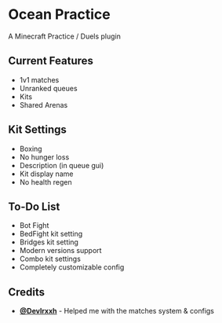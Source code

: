 # Ocean Practice
A Minecraft Practice / Duels plugin

## Current Features
- 1v1 matches
- Unranked queues
- Kits
- Shared Arenas

## Kit Settings
- Boxing
- No hunger loss
- Description (in queue gui)
- Kit display name
- No health regen

## To-Do List
- Bot Fight
- BedFight kit setting
- Bridges kit setting
- Modern versions support
- Combo kit settings
- Completely customizable config

## Credits
- [**@Devlrxxh**](https://github.com/Devlrxxh) - Helped me with the matches system & configs